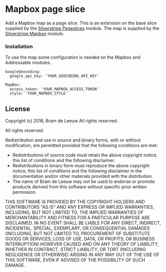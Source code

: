 # Mapbox page slice

Add a Mapbox map as a page slice. 
This is an extension on the base slice supplied by the [Silverstripe Pageslices](https://github.com/TheBnl/silverstripe-pageslices) module.
The map is supplied by the [Silverstripe Mapbox](https://github.com/TheBnl/silverstripe-mapbox) module.

### Installation
To use the map some configuration is needed on the Mapbox and Addressable modules. 
```
GoogleGeocoding:
  google_api_key: 'YOUR_GEOCODING_API_KEY'
 
MapBox:
  access_token: 'YOUR_MAPBOX_ACCESS_TOKEN'
  style: 'YOUR_MAPBOX_STYLE'
```

## License

Copyright (c) 2016, Bram de Leeuw
All rights reserved.

All rights reserved.

Redistribution and use in source and binary forms, with or without
modification, are permitted provided that the following conditions are met:

 * Redistributions of source code must retain the above copyright
   notice, this list of conditions and the following disclaimer.
 * Redistributions in binary form must reproduce the above copyright
   notice, this list of conditions and the following disclaimer in the
   documentation and/or other materials provided with the distribution.
 * The name of Bram de Leeuw may not be used to endorse or promote products
   derived from this software without specific prior written permission.

THIS SOFTWARE IS PROVIDED BY THE COPYRIGHT HOLDERS AND CONTRIBUTORS "AS IS" AND
ANY EXPRESS OR IMPLIED WARRANTIES, INCLUDING, BUT NOT LIMITED TO, THE IMPLIED
WARRANTIES OF MERCHANTABILITY AND FITNESS FOR A PARTICULAR PURPOSE ARE
DISCLAIMED. IN NO EVENT SHALL <COPYRIGHT HOLDER> BE LIABLE FOR ANY
DIRECT, INDIRECT, INCIDENTAL, SPECIAL, EXEMPLARY, OR CONSEQUENTIAL DAMAGES
(INCLUDING, BUT NOT LIMITED TO, PROCUREMENT OF SUBSTITUTE GOODS OR SERVICES;
LOSS OF USE, DATA, OR PROFITS; OR BUSINESS INTERRUPTION) HOWEVER CAUSED AND
ON ANY THEORY OF LIABILITY, WHETHER IN CONTRACT, STRICT LIABILITY, OR TORT
(INCLUDING NEGLIGENCE OR OTHERWISE) ARISING IN ANY WAY OUT OF THE USE OF THIS
SOFTWARE, EVEN IF ADVISED OF THE POSSIBILITY OF SUCH DAMAGE.